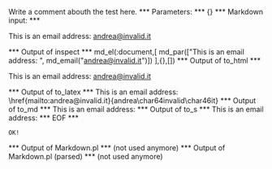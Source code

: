 Write a comment abouth the test here.
*** Parameters: ***
{}
*** Markdown input: ***


This is an email address: <andrea@invalid.it>
	
*** Output of inspect ***
md_el(:document,[
	md_par(["This is an email address: ", md_email("andrea@invalid.it")])
],{},[])
*** Output of to_html ***
<p>This is an email address: <a href='mailto:andrea@invalid.it'>&#097;&#110;&#100;&#114;&#101;&#097;&#064;&#105;&#110;&#118;&#097;&#108;&#105;&#100;&#046;&#105;&#116;</a></p>
*** Output of to_latex ***
This is an email address: \href{mailto:andrea@invalid.it}{andrea\char64invalid\char46it}
*** Output of to_md ***
This is an email address:
*** Output of to_s ***
This is an email address:
*** EOF ***



	OK!



*** Output of Markdown.pl ***
(not used anymore)
*** Output of Markdown.pl (parsed) ***
(not used anymore)